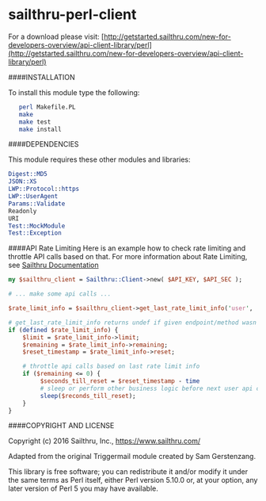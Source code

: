 sailthru-perl-client
====================

For a download please visit:
[http://getstarted.sailthru.com/new-for-developers-overview/api-client-library/perl](http://getstarted.sailthru.com/new-for-developers-overview/api-client-library/perl)

####INSTALLATION

To install this module type the following:
```bash
   perl Makefile.PL
   make
   make test
   make install
```
####DEPENDENCIES

This module requires these other modules and libraries:
```perl
Digest::MD5
JSON::XS
LWP::Protocol::https
LWP::UserAgent
Params::Validate
Readonly
URI
Test::MockModule
Test::Exception
```

####API Rate Limiting
Here is an example how to check rate limiting and throttle API calls based on that. For more information about Rate Limiting, see [Sailthru Documentation](https://getstarted.sailthru.com/new-for-developers-overview/api/api-technical-details/#Rate_Limiting)


```perl
my $sailthru_client = Sailthru::Client->new( $API_KEY, $API_SEC );

# ... make some api calls ...

$rate_limit_info = $sailthru_client->get_last_rate_limit_info('user', 'POST');

# get_last_rate_limit_info returns undef if given endpoint/method wasn't triggered previously
if (defined $rate_limit_info) {
    $limit = $rate_limit_info->limit;
    $remaining = $rate_limit_info->remaining;
    $reset_timestamp = $rate_limit_info->reset;

    # throttle api calls based on last rate limit info
    if ($remaining <= 0) {
         $seconds_till_reset = $reset_timestamp - time
         # sleep or perform other business logic before next user api call
         sleep($reconds_till_reset);
    }
}
```

####COPYRIGHT AND LICENSE

Copyright (c) 2016 Sailthru, Inc., https://www.sailthru.com/

Adapted from the original Triggermail module created by Sam Gerstenzang.

This library is free software; you can redistribute it and/or modify
it under the same terms as Perl itself, either Perl version 5.10.0 or,
at your option, any later version of Perl 5 you may have available.
